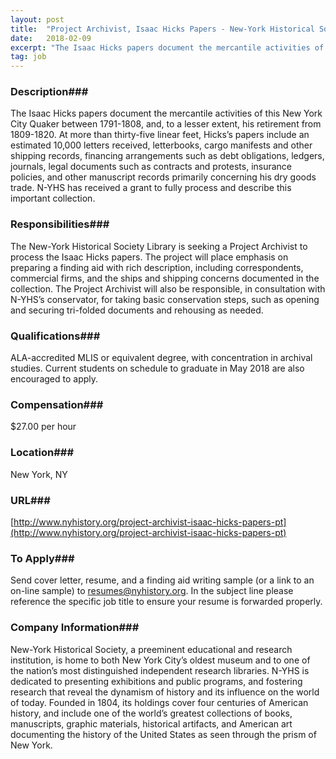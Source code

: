 ```yaml
---
layout: post
title:  "Project Archivist, Isaac Hicks Papers - New-York Historical Society"
date:   2018-02-09
excerpt: "The Isaac Hicks papers document the mercantile activities of this New York City Quaker between 1791-1808, and, to a lesser extent, his retirement from 1809-1820. At more than thirty-five linear feet, Hicks’s papers include an estimated 10,000 letters received, letterbooks, cargo manifests and other shipping records, financing arrangements such as..."
tag: job
---
```


### Description###

The Isaac Hicks papers document the mercantile activities of this New York City Quaker between 1791-1808, and, to a lesser extent, his retirement from 1809-1820. At more than thirty-five linear feet, Hicks’s papers include an estimated 10,000 letters received, letterbooks, cargo manifests and other shipping records, financing arrangements such as debt obligations, ledgers, journals, legal documents such as contracts and protests, insurance policies, and other manuscript records primarily concerning his dry goods trade. N-YHS has received a grant to fully process and describe this important collection.



### Responsibilities###

The New-York Historical Society Library is seeking a Project Archivist to process the Isaac Hicks papers. The project will place emphasis on preparing a finding aid with rich description, including correspondents, commercial firms, and the ships and shipping concerns documented in the collection. The Project Archivist will also be responsible, in consultation with N-YHS’s conservator, for taking basic conservation steps, such as opening and securing tri-folded documents and rehousing as needed.



### Qualifications###

ALA-accredited MLIS or equivalent degree, with concentration in archival studies. Current students on schedule to graduate in May 2018 are also encouraged to apply.


### Compensation###

$27.00 per hour


### Location###

New York, NY


### URL###

[http://www.nyhistory.org/project-archivist-isaac-hicks-papers-pt](http://www.nyhistory.org/project-archivist-isaac-hicks-papers-pt)

### To Apply###

Send cover letter, resume, and a finding aid writing sample (or a link to an on-line sample) to resumes@nyhistory.org. In the subject line please reference the specific job title to ensure your resume is forwarded properly. 


### Company Information###

New-York Historical Society, a preeminent educational and research institution, is home to both New York City’s oldest museum and to one of the nation’s most distinguished independent research libraries. N-YHS is dedicated to presenting exhibitions and public programs, and fostering research that reveal the dynamism of history and its influence on the world of today. Founded in 1804, its holdings cover four centuries of American history, and include one of the world’s greatest collections of books, manuscripts, graphic materials, historical artifacts, and American art documenting the history of the United States as seen through the prism of New York. 



